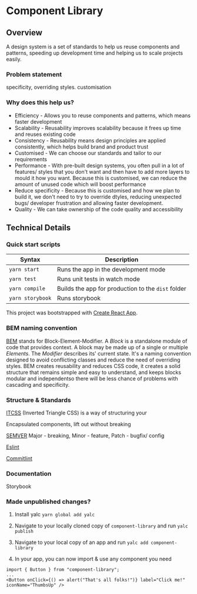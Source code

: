 # Component Library

## Overview

A design system is a set of standards to help us reuse components and patterns, speeding up development time and helping us to scale projects easily.

### Problem statement

specificity, overriding styles. customisation

### Why does this help us?

* Efficiency - Allows you to reuse components and patterns, which means faster development
* Scalability - Reusability improves scalability because it frees up time and reuses existing code
* Consistency - Reusability means design principles are applied consistently, which helps build brand and product trust
* Customised - We can choose our standards and tailor to our requirements
* Performance - With pre-built design systems, you often pull in a lot of features/ styles that you don't want and then have to add more layers to mould it how you want. Because this is customised, we can reduce the amount of unused code which will boost performance
* Reduce specificity - Because this is customised and how we plan to build it, we don't need to try to override dtyles, reducing unexpected bugs/ developer frustration and allowing faster development.
* Quality - We can take ownership of the code quality and accessibility

## Technical Details

### Quick start scripts

| Syntax | Description |
| --- | ----------- |
| `yarn start` | Runs the app in the development mode |
| `yarn test`  | Runs unit tests in watch mode |
| `yarn compile` | Builds the app for production to the `dist` folder |
| `yarn storybook` | Runs storybook |

This project was bootstrapped with [Create React App](https://github.com/facebook/create-react-app).

### BEM naming convention

[BEM](http://getbem.com/) stands for Block-Element-Modifier. A *Block* is a standalone module of code that provides context. A block may be made up of a single or multiple *Elements*. The *Modifier* describes its' current state.
It's a naming convention designed to avoid conflicting classes and reduce the need of overriding styles.
BEM creates reusability and reduces CSS code, it creates a solid structure that remains simple and easy to understand, and keeps blocks modular and independentso there will be less chance of problems with cascading and specificity.

### Structure & Standards

[ITCSS](https://itcss.io/) (Inverted Triangle CSS) is a way of structuring your

Encapsulated components, lift out without breaking

[SEMVER](https://semver.org/) Major - breaking, Minor - feature, Patch - bugfix/ config

[Eslint](https://eslint.org/)

[Commitlint](https://github.com/conventional-changelog/commitlint/tree/master/@commitlint/config-conventional#type-enum)

### Documentation

Storybook

### Made unpublished changes?

1. Install yalc
`yarn global add yalc`

2. Navigate to your locally cloned copy of  `component-library` and run 
`yalc publish`

3. Navigate to your local copy of an app and run
`yalc add component-library`

4. In your app, you can now import & use any component you need
```
import { Button } from "component-library";
...
<Button onClick={() => alert("That's all folks!")} label="Click me!" iconName="ThumbsUp" />
```